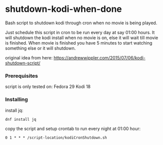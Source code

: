 # shutdown-kodi-when-done


Bash script to shutdown kodi through cron when no movie is being played. 

Just schedule this script in cron to be run every day at say 01:00 hours.
It will shutdown the kodi install when no movie is on, else it will wait till movie is finished.
When movie is finished you have 5 minutes to start watching something else or it will shutdown.

original idea from here: https://andrewwippler.com/2015/07/06/kodi-shutdown-script/

### Prerequisites

script is only tested on:
Fedora 29
Kodi 18

### Installing

install jq:
```
dnf install jq
```

copy the script and setup crontab to run every night at 01:00 hour:

```
0 1 * * * /script-location/kodiCronShutdown.sh
```






